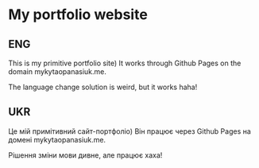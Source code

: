 # My portfolio website

## ENG

This is my primitive portfolio site) It works through Github Pages on the domain mykytaopanasiuk.me.

The language change solution is weird, but it works haha!

## UKR

Це мій примітивний сайт-портфоліо) Він працює через Github Pages на домені mykytaopanasiuk.me.

Рішення зміни мови дивне, але працює хаха!